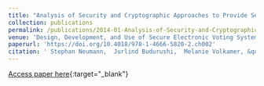 ```yaml
---
title: "Analysis of Security and Cryptographic Approaches to Provide Secret and Verifiable Electronic Voting"
collection: publications
permalink: /publications/2014-01-Analysis-of-Security-and-Cryptographic-Approaches-to-Provide-Secret-and-Verifiable-Electronic-Voting
venue: 'Design, Development, and Use of Secure Electronic Voting Systems'
paperurl: 'https://doi.org/10.4018/978-1-4666-5820-2.ch002'
citation: ' Stephan Neumann,  Jurlind Budurushi,  Melanie Volkamer, &quot;Analysis of Security and Cryptographic Approaches to Provide Secret and Verifiable Electronic Voting.&quot; Design, Development, and Use of Secure Electronic Voting Systems'
---
```

[Access paper here](https://doi.org/10.4018/978-1-4666-5820-2.ch002){:target="_blank"}
